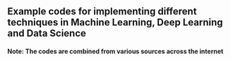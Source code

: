 ## Example codes for implementing different techniques in Machine Learning, Deep Learning and Data Science

#### Note: The codes are combined from various sources across the internet
